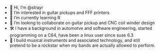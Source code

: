 - 👋 Hi, I’m @strayr
- 👀 I’m interested in guitar pickups and FFF printers
- 🌱 I’m currently learning R
- 💞️ I’m looking to collaborate on guitar pickup and CNC coil winder design
- 🛠 I have a background in automotve and software engineering, started programming on a C64, have been a linux user since suse 6.3
- 🎸 I build musical instruments and associated technology, and still pretend to be a rockstar when my bands are actually allowed to perform.
<!--- 
- 📫 How to reach me ...
--->
<!---
strayr/strayr is a ✨ special ✨ repository because its `README.md` (this file) appears on your GitHub profile.
You can click the Preview link to take a look at your changes.
--->
